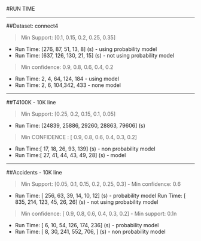 
#RUN TIME

 ----------------------------------------------------------------------------------------

##Dataset: connect4
>Min Support: [0.1, 0.15, 0.2, 0.25, 0.35]
- Run Time:    [276,   87,  51,   13,    8] (s) - using probability model
- Run Time:    [637,  126, 130,   21,   15] (s) - not using probability model

>Min confidence:   0.9, 0.8, 0.6, 0.4, 0.2
- Run Time:   2,   4,  64, 124, 184 - using model
- Run Time:   2,   6,  104,342, 433 - none model

----------------------------------------------------------------------------------------

##T4100K - 10K line
>Min Support: [0.25, 0.2, 0.15, 0.1, 0.05]
- Run Time: [24839, 25886, 29260, 28863, 79606] (s)

>Min CONFIDENCE : [ 0.9, 0.8,  0.6,  0.4,   0.3,   0.2]
- Run Time:[  17,  18,   26,   93,   139] (s) - non probability model
- Run Time:[  27,  41,    44,  43,   49, 28] (s) - model

----------------------------------------------------------------------------------------

##Accidents - 10K line
>Min Support: [0.05, 0.1, 0.15, 0.2, 0.25, 0.3] - Min confidence: 0.6
- Run Time:    [ 256,  63,   39,  14,   10,  12] (s) - probability model
Run Time:    [ 835, 214,  123,  45,   26,  26] (s) - not using probability model


> Min confidence: [ 0.9, 0.8,  0.6,  0.4,   0.3,   0.2] - Min support: 0.1n
- Run Time:       [   6,  10,   54,  126,   174,   236] (s) - probability model
- Run Time:       [   8,  30,   241, 552,   706,   ] (s) - non probability model